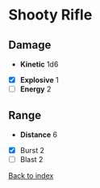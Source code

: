 # Shooty Rifle
## Damage
  - **Kinetic** 1d6
  -[x] **Explosive** 1
  -[ ] **Energy** 2
## Range
  - **Distance** 6
  -[x] Burst 2
  -[ ] Blast 2

[Back to index](../index.md)
